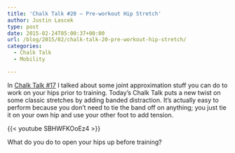 ```yaml
---
title: 'Chalk Talk #20 – Pre-workout Hip Stretch'
author: Justin Lascek
type: post
date: 2015-02-24T05:00:37+00:00
url: /blog/2015/02/chalk-talk-20-pre-workout-hip-stretch/
categories:
  - Chalk Talk
  - Mobility

---
```

In <a href="https://www.youtube.com/watch?v=cROanmpleyY" target="_blank">Chalk Talk #17</a> I talked about some joint approximation stuff you can do to work on your hips prior to training. Today&#8217;s Chalk Talk puts a new twist on some classic stretches by adding banded distraction. It&#8217;s actually easy to perform because you don&#8217;t need to tie the band off on anything; you just tie it on your own hip and use your other foot to add tension.

{{< youtube SBHWFKOoEz4 >}}

What do you do to open your hips up before training?
